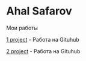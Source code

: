 # Ahal Safarov
Мои работы


[1 project](https://safarovahal.github.io/MSU/ "Мой первый сайт") - Работа на Gituhub

[2 project](https://safarovahal.github.io/EmpireLogistics/ "Вторая работа") - Работа на Gituhub
